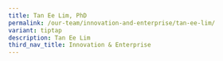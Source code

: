 ```yaml
---
title: Tan Ee Lim, PhD
permalink: /our-team/innovation-and-enterprise/tan-ee-lim/
variant: tiptap
description: Tan Ee Lim
third_nav_title: Innovation & Enterprise
---
```

